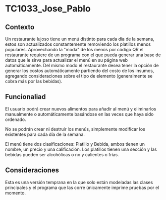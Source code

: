 # TC1033_Jose_Pablo
## Contexto
Un restaurante lujoso tiene un menú distinto para cada día de la semana, estos son actualizados constantemente removiendo los platillos menos populares. Aprovechando la "moda" de los menús por código QR el restaurante requiere de un programa con el que pueda generar una base de datos que le sirva para actualizar el menú en su página web automáticamente. Del mismo modo el restaurante desea tener la opción de generar los costos automáticamente partiendo del costo de los insumos, agregando consideraciones sobre el tipo de elemento (generalmente se cobra más por las bebidas).
## Funcionaliad
El usuario podrá crear nuevos alimentos para añadir al menú y eliminarlos manualmente o automáticamente basándose en las veces que haya sido ordenado.

No se podrán crear ni destruir los menús, simplemente modificar los existentes para cada día de la semana.

El menú tiene dos clasificaciones: Platillo y Bebida, ambos tienen un nombre, un precio y una calificación. Los platillos tienen una sección y las bebidas pueden ser alcohólicas o no y calientes o frías.
## Consideraciones
Esta es una versión temprana en la que solo están modeladas las clases principales y el programa que las corre únicamente imprime pruebas por el momento.
